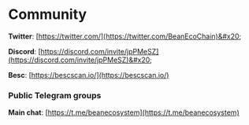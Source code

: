 # Community

**Twitter**: [https://twitter.com/](https://twitter.com/BeanEcoChain)&#x20;

**Discord**: [https://discord.com/invite/jpPMeSZ](https://discord.com/invite/jpPMeSZ)&#x20;

**Besc**: [https://bescscan.io/](https://bescscan.io/)

### Public Telegram groups

**Main chat**: [https://t.me/beanecosystem](https://t.me/beanecosystem)
